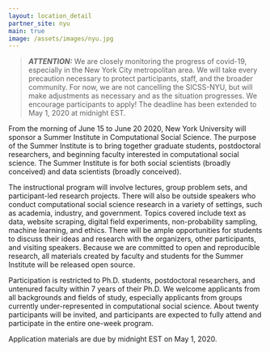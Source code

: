 ```yaml
---
layout: location_detail
partner_site: nyu
main: true
image: /assets/images/nyu.jpg
---
```


> **_ATTENTION:_**  We are closely monitoring the progress of covid-19, especially in the New York City metropolitan area. We will take every precaution necessary to protect participants, staff, and the broader community. For now, we are not cancelling the SICSS-NYU, but will make adjustments as necessary and as the situation progresses. We encourage participants to apply! The deadline has been extended to May 1, 2020 at midnight EST.


From the morning of June 15 to June 20 2020, New York University will sponsor a Summer Institute in Computational Social Science. The purpose of the Summer Institute is to bring together graduate students, postdoctoral researchers, and beginning faculty interested in computational social science. The Summer Institute is for both social scientists (broadly conceived) and data scientists (broadly conceived). 

The instructional program will involve lectures, group problem sets, and participant-led research projects. There will also be outside speakers who conduct computational social science research in a variety of settings, such as academia, industry, and government. Topics covered include text as data, website scraping, digital field experiments, non-probability sampling, machine learning, and ethics. There will be ample opportunities for students to discuss their ideas and research with the organizers, other participants, and visiting speakers. Because we are committed to open and reproducible research, all materials created by faculty and students for the Summer Institute will be released open source.

Participation is restricted to Ph.D. students, postdoctoral researchers, and untenured faculty within 7 years of their Ph.D. We welcome applicants from all backgrounds and fields of study, especially applicants from groups currently under-represented in computational social science. About twenty participants will be invited, and participants are expected to fully attend and participate in the entire one-week program.

Application materials are due by midnight EST on May 1, 2020.
